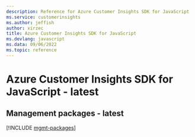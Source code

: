 ```yaml
---
description: Reference for Azure Customer Insights SDK for JavaScript
ms.service: customerinsights
ms.author: jeffish
author: xirzec
title: Azure Customer Insights SDK for JavaScript
ms.devlang: javascript
ms.data: 09/06/2022
ms.topic: reference
---
```

# Azure Customer Insights SDK for JavaScript - latest

## Management packages - latest
[!INCLUDE [mgmt-packages](customer-insights-mgmt-index.md)]